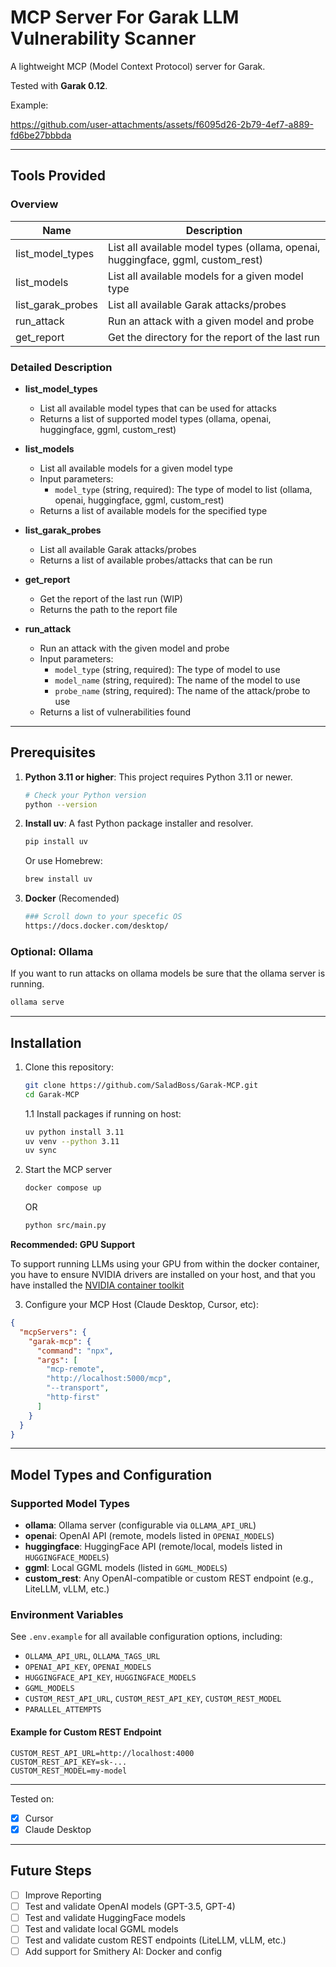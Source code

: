 # MCP Server For Garak LLM Vulnerability Scanner 

A lightweight MCP (Model Context Protocol) server for Garak.

Tested with **Garak 0.12**.

Example:

https://github.com/user-attachments/assets/f6095d26-2b79-4ef7-a889-fd6be27bbbda

---

## Tools Provided

### Overview
| Name | Description |
|------|-------------|
| list_model_types | List all available model types (ollama, openai, huggingface, ggml, custom_rest) |
| list_models | List all available models for a given model type |
| list_garak_probes | List all available Garak attacks/probes |
| run_attack | Run an attack with a given model and probe |
| get_report | Get the directory for the report of the last run |

### Detailed Description

- **list_model_types**
  - List all available model types that can be used for attacks
  - Returns a list of supported model types (ollama, openai, huggingface, ggml, custom_rest)

- **list_models**
  - List all available models for a given model type
  - Input parameters:
    - `model_type` (string, required): The type of model to list (ollama, openai, huggingface, ggml, custom_rest)
  - Returns a list of available models for the specified type

- **list_garak_probes**
  - List all available Garak attacks/probes
  - Returns a list of available probes/attacks that can be run

- **get_report**
  - Get the report of the last run (WIP)
  - Returns the path to the report file

- **run_attack**
  - Run an attack with the given model and probe
  - Input parameters:
    - `model_type` (string, required): The type of model to use
    - `model_name` (string, required): The name of the model to use
    - `probe_name` (string, required): The name of the attack/probe to use
  - Returns a list of vulnerabilities found

---

## Prerequisites


1. **Python 3.11 or higher**: This project requires Python 3.11 or newer.
   ```bash
   # Check your Python version
   python --version
   ```

2. **Install uv**: A fast Python package installer and resolver.
   ```bash
   pip install uv
   ```
   Or use Homebrew:
   ```bash
   brew install uv
   ```
3. **Docker** (Recomended)
    ```bash
    ### Scroll down to your specefic OS
    https://docs.docker.com/desktop/
    ```

### Optional: **Ollama**

If you want to run attacks on ollama models be sure that the ollama server is running.

```bash
ollama serve
```

---

## Installation

1. Clone this repository:
    ```bash
    git clone https://github.com/SaladBoss/Garak-MCP.git
    cd Garak-MCP
    ```
    1.1 Install packages if running on host:
    ```bash
    uv python install 3.11
    uv venv --python 3.11
    uv sync
    ```

2. Start the MCP server
    ```bash
    docker compose up
    ```
    OR
    ```bash
    python src/main.py
    ```

**Recommended: GPU Support**

To support running LLMs using your GPU from within the docker container, you have to ensure NVIDIA drivers are installed on your host, and that you have installed the [NVIDIA container toolkit](https://docs.nvidia.com/datacenter/cloud-native/container-toolkit/latest/install-guide.html)

3. Configure your MCP Host (Claude Desktop, Cursor, etc): 

```json
{
  "mcpServers": {
    "garak-mcp": {
      "command": "npx",
      "args": [
        "mcp-remote",
        "http://localhost:5000/mcp",
        "--transport",
        "http-first"
      ]
    }
  }
}
```

---

## Model Types and Configuration

### Supported Model Types
- **ollama**: Ollama server (configurable via `OLLAMA_API_URL`)
- **openai**: OpenAI API (remote, models listed in `OPENAI_MODELS`)
- **huggingface**: HuggingFace API (remote/local, models listed in `HUGGINGFACE_MODELS`)
- **ggml**: Local GGML models (listed in `GGML_MODELS`)
- **custom_rest**: Any OpenAI-compatible or custom REST endpoint (e.g., LiteLLM, vLLM, etc.)

### Environment Variables
See `.env.example` for all available configuration options, including:
- `OLLAMA_API_URL`, `OLLAMA_TAGS_URL`
- `OPENAI_API_KEY`, `OPENAI_MODELS`
- `HUGGINGFACE_API_KEY`, `HUGGINGFACE_MODELS`
- `GGML_MODELS`
- `CUSTOM_REST_API_URL`, `CUSTOM_REST_API_KEY`, `CUSTOM_REST_MODEL`
- `PARALLEL_ATTEMPTS`

#### Example for Custom REST Endpoint
```env
CUSTOM_REST_API_URL=http://localhost:4000
CUSTOM_REST_API_KEY=sk-...
CUSTOM_REST_MODEL=my-model
```
---
Tested on:
- [X] Cursor
- [X] Claude Desktop

---
## Future Steps

- [ ] Improve Reporting
- [ ] Test and validate OpenAI models (GPT-3.5, GPT-4)
- [ ] Test and validate HuggingFace models
- [ ] Test and validate local GGML models
- [ ] Test and validate custom REST endpoints (LiteLLM, vLLM, etc.)
- [ ] Add support for Smithery AI: Docker and config